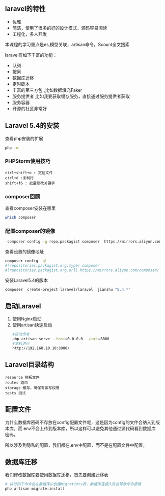 ## laravel的特性
- 优雅
- 简洁，使用了很多的好的设计模式，源码容易阅读  
- 工程化，多人开发

本课程的学习重点是es,模型关联，artisan命令，Scount全文搜索

laravel有如下丰富的功能：
- 队列
- 搜索
- 数据库迁移
- 定时脚本
- 丰富的第三方包 ,比如数据填充Faker
- 服务提供者 比如我要获取缓存服务，直接通过服务提供者获取
- 服务容器
- 开源的社区非常好  

## Laravel 5.4的安装
查看php安装的扩展
```bash
php -m
```

### PHPStorm使用技巧
```
ctrl+shift+o : 定位文件
ctrl+d :复制行
shift+f6 : 批量修改关键字
```
### composer回顾
查看composer安装在哪里
```bash
which composer
```
### 配置composer的镜像
```bash
 composer config -g repo.packagist composer  https://mirrors.aliyun.com/composer/
```
查看设置的镜像地址
```bash
composer config -gl
#[repositories.packagist.org.type] composer
#[repositories.packagist.org.url] https://mirrors.aliyun.com/composer/
```
安装Laravel5.4的版本
```bash
composer  create-project laravel/laravel  jianshu "5.4.*"
```

## 启动Laravel 
1. 使用Nginx启动
2. 使用artisan快速启动
   ```bash
   #启动命令
   php artisan serve --host=0.0.0.0 --port=8000
   #本机访问
   http://192.168.10.10:8080/
   ```

## Laravel目录结构
```
resource 模板文件
routes 路由
storage 缓存，确保有读写权限
tests 测试
```

## 配置文件
为什么数据库密码不存放在config配置文件呢，这是因为config的文件会纳入到版本库，而.env不会上传到版本库，所以这样可以避免其他通过源代码看到数据库密码。

所以涉及到隐私的配置，我们都在.env中配置，而不是在配置文件中配置。

## 数据库迁移
我们修改数据库要使用数据库迁移，首先要创建迁移表
```bash
# 执行如下命令会在数据库中创建migrations表，数据库连接失败会导致命令报错
php artisan migrate:install
``` 
